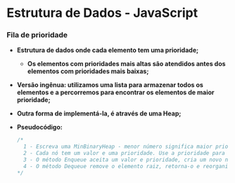 # Estrutura de Dados - JavaScript



### Fila de prioridade

- **Estrutura de dados onde cada elemento tem uma prioridade;**

  - **Os elementos com prioridades mais altas são atendidos antes dos elementos com prioridades mais baixas;**

- **Versão ingênua: utilizamos uma lista para armazenar todos os elementos e a percorremos para encontrar os elementos  de maior prioridade;**

- **Outra forma de implementá-la, é através de uma Heap;**

- **Pseudocódigo:**

  ```javascript
  /*
  	1 - Escreva uma MinBinaryHeap - menor número significa maior prioridade;
  	2 - Cada nó tem um valor e uma prioridade. Use a prioridade para construir a heap;
  	3 - O método Enqueue aceita um valor e prioridade, cria um novo nó e o coloca no local certo com base em sua prioridade;
  	4 - O método Dequeue remove o elemento raiz, retorna-o e reorganiza o heap usando a prioridade;
  */
  ```

  
